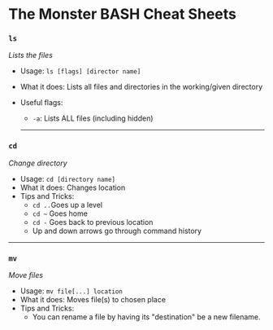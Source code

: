 # The Monster BASH Cheat Sheets

### **`ls`**

*Lists the files*

* Usage: `ls [flags] [director name]` 
* What it does: Lists all files and directories in the working/given directory
* Useful flags:
    * `-a`: Lists ALL files (including hidden)

    ---
### **`cd`**

*Change directory*

* Usage: `cd [directory name]`
* What it does: Changes location
* Tips and Tricks:
    * `cd ..`Goes up a level
    * `cd ~` Goes home
    * `cd -` Goes back to previous location 
    * Up and down arrows go through command history
---
### **`mv`**

*Move files*


* Usage: `mv file[...] location`
* What it does: Moves file(s) to chosen place
* Tips and Tricks:
    * You can rename a file by having its "destination" be a new filename.